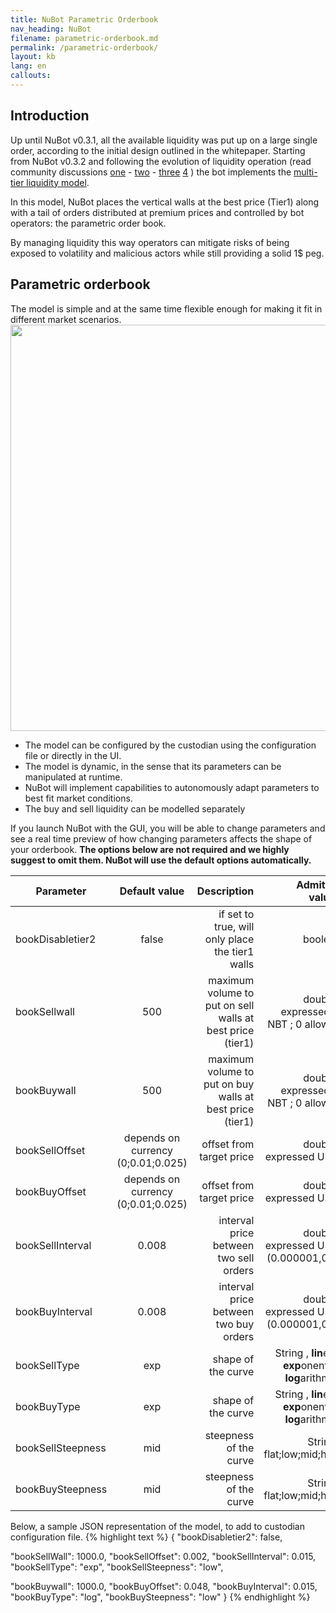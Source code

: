 ```yaml
---
title: NuBot Parametric Orderbook
nav_heading: NuBot
filename: parametric-orderbook.md
permalink: /parametric-orderbook/
layout: kb
lang: en
callouts:
---
```

## Introduction

Up until NuBot v0.3.1, all the available liquidity was put up on a large single order, according to the initial design outlined in the whitepaper. Starting from NuBot v0.3.2 and following the evolution of liquidity operation (read community discussions  [one](https://discuss.nubits.com/t/finalized-evolution-of-liquidity-operations/618) - [two](https://discuss.nubits.com/t/nubits-trading-walls-design-features-and-the-improvements-chinese/1066) - [three](https://discuss.nubits.com/t/closed-motion-to-cease-shareholder-funded-nbt-ppc-operations/702) [4](https://discuss.nubits.com/t/modelling-a-parametric-order-book/1082) ) the bot implements the [multi-tier liquidity model](https://docs.nubits.com/nubits-liquidity/). 

In this model, NuBot places the vertical walls at the best price (Tier1) along with a tail of orders distributed at premium prices and controlled by bot operators: the parametric order book.  

By managing liquidity this way operators can mitigate risks of being exposed to volatility and malicious actors while still providing a solid 1$ peg.

## Parametric orderbook

The model is simple and at the same time flexible enough for making it fit in different market scenarios. 
<img src="https://bitbucket.org/repo/ordrAX/images/2225183234-Screen%20Shot%202015-08-06%20at%2012.23.49.png" width="650">



 - The model can be configured by the custodian using the configuration file or directly in the UI.
 - The model is dynamic, in the sense that its parameters can be manipulated at runtime.
 - NuBot will implement capabilities to autonomously adapt parameters to best fit market conditions.
 - The buy and sell liquidity can be modelled separately

If you launch NuBot with the GUI, you will be able to change parameters and see a real time preview of how changing parameters affects the shape of your orderbook.
**The options below are not required and we highly suggest to omit them. NuBot will use the default options automatically.**

| Parameter      |  Default value  |  Description  |   Admitted values  | 
| ------------- |:-------------:| -------------:| -------------:| 
| bookDisabletier2 | false | if set to true, will only place the tier1 walls  |  boolean |
| bookSellwall | 500 | maximum volume to put on sell walls at best price (tier1) |  double , expressed in NBT ; 0 allowed |
| bookBuywall | 500 | maximum volume to put on buy walls at best price (tier1) |  double , expressed in NBT ; 0 allowed |
| bookSellOffset | depends on currency (0;0.01;0.025) | offset from target price  |  double , expressed USD.  |
| bookBuyOffset | depends on currency (0;0.01;0.025) |  offset from target price  |  double , expressed USD.  |
| bookSellInterval | 0.008 |  interval price between two sell orders  |  double , expressed USD. (0.000001,0.3)  |
| bookBuyInterval | 0.008 |  interval price between two buy orders  |  double , expressed USD. (0.000001,0.3) |
| bookSellType | exp | shape of the curve  |  String , **lin**ear; **exp**onential; **log**arithmic;  |
| bookBuyType | exp | shape of the curve  |  String , **lin**ear; **exp**onential; **log**arithmic; |
| bookSellSteepness | mid | steepness of the curve  |  String , flat;low;mid;high |
| bookBuySteepness | mid | steepness of the curve  |  String , flat;low;mid;high  |



Below, a sample JSON representation of the model, to add to custodian configuration file. 
{% highlight text %}
{
  "bookDisabletier2": false,
  
  "bookSellWall": 1000.0,
  "bookSellOffset": 0.002,
  "bookSellInterval": 0.015,
  "bookSellType": "exp",
  "bookSellSteepness": "low",

  "bookBuywall": 1000.0,
  "bookBuyOffset": 0.048,
  "bookBuyInterval": 0.015,
  "bookBuyType": "log",
  "bookBuySteepness": "low"
}
{% endhighlight %}
